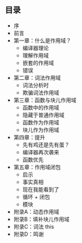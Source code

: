 
## 目录

* 序
* 前言
* 第一章：什么是作用域？
	* 编译器理论
	* 理解作用域
	* 嵌套的作用域
	* 错误
* 第二章：词法作用域
	* 词法分析时
	* 欺骗词法作用域
* 第三章：函数与块儿作用域
	* 函数中的作用域
	* 隐藏于普通作用域
	* 函数作为作用域
	* 块儿作为作用域
* 第四章：提升
	* 先有鸡还是先有蛋？
	* 编译器再次袭来
	* 函数优先
* 第五章：作用域闭包
	* 启示
	* 事实真相
	* 现在我能看到了
	* 循环 + 闭包
	* 模块
* 附录A：动态作用域
* 附录B：填补块儿作用域
* 附录C：词法 this
* 附录D：鸣谢
